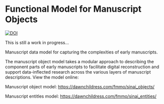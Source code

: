 # Functional Model for Manuscript Objects

[![DOI](https://zenodo.org/badge/DOI/10.5281/zenodo.10152522.svg)](https://doi.org/10.5281/zenodo.10152522)

This is still a work in progress...

Manuscript data model for capturing the complexities of early manuscripts. 

The manuscript object model takes a modular approach to describing the component parts of early manuscripts to facilitate digital reconstruction and support data-inflected research across the various layers of manuscript descriptions. View the model online:

Manuscript object model: https://dawnchildress.com/fmmo/sinai_objects/

Manuscript entitles model: https://dawnchildress.com/fmmo/sinai_entities/
